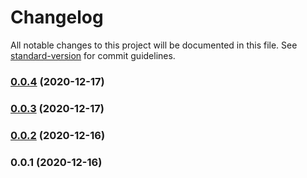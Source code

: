 # Changelog

All notable changes to this project will be documented in this file. See [standard-version](https://github.com/conventional-changelog/standard-version) for commit guidelines.

### [0.0.4](https://github.com/adurc/driver-mssql/compare/v0.0.3...v0.0.4) (2020-12-17)

### [0.0.3](https://github.com/adurc/driver-mssql/compare/v0.0.2...v0.0.3) (2020-12-17)

### [0.0.2](https://github.com/adurc/driver-mssql/compare/v0.0.1...v0.0.2) (2020-12-16)

### 0.0.1 (2020-12-16)
